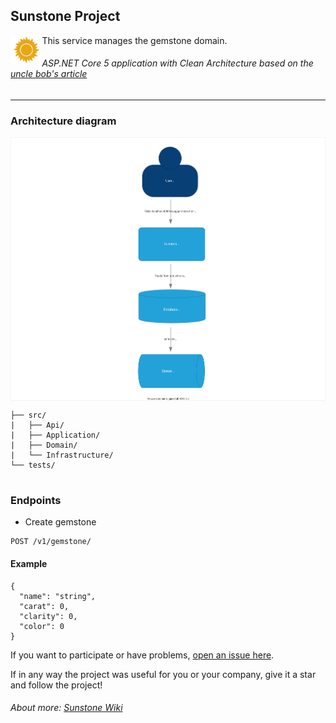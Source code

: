 ## Sunstone Project
<img align="left" width="10%" src="https://github.com/praiakov/sunstone-project/blob/main/sunstone.png">

This service manages the gemstone domain.
###### ASP.NET Core 5 application with Clean Architecture based on the [uncle bob's article](https://blog.cleancoder.com/uncle-bob/2012/08/13/the-clean-architecture.html)

---

### Architecture diagram
<img align="center" src="https://github.com/praiakov/sunstone-project/blob/main/sunstone-arch-c4.drawio.svg">

```Directory structure
├── src/                          
|   ├── Api/
|   ├── Application/
|   ├── Domain/
|   └── Infrastructure/       
└── tests/
    
```

### Endpoints
- Create gemstone
```
POST /v1/gemstone/
```
#### Example
```
{
  "name": "string",
  "carat": 0,
  "clarity": 0,
  "color": 0
}
```

If you want to participate or have problems, [open an issue here](https://github.com/praiakov/sunstone-project/issues/new).

If in any way the project was useful for you or your company, give it a star and follow the project!

###### About more: [Sunstone Wiki](https://github.com/praiakov/sunstone-project/wiki)
